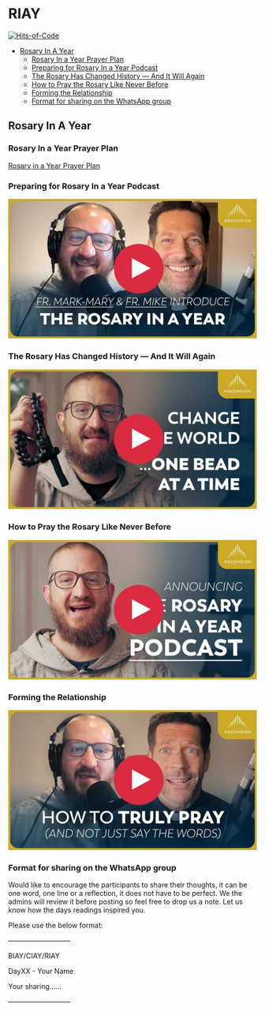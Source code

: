 # RIAY

[![Hits-of-Code](https://hitsofcode.com/github/linusjf/RIAY?branch=main)](https://hitsofcode.com/github/linusjf/RIAY/view?branch=main)

<!-- toc -->

- [Rosary In A Year](#rosary-in-a-year)
  - [Rosary In a Year Prayer Plan](#rosary-in-a-year-prayer-plan)
  - [Preparing for Rosary In a Year Podcast](#preparing-for-rosary-in-a-year-podcast)
  - [The Rosary Has Changed History — And It Will Again](#the-rosary-has-changed-history--and-it-will-again)
  - [How to Pray the Rosary Like Never Before](#how-to-pray-the-rosary-like-never-before)
  - [Forming the Relationship](#forming-the-relationship)
  - [Format for sharing on the WhatsApp group](#format-for-sharing-on-the-whatsapp-group)

<!-- tocstop -->

## Rosary In A Year

### Rosary In a Year Prayer Plan

[Rosary in a Year Prayer Plan](https://raw.githubusercontent.com/linusjf/RIAY/main/Rosary_in_a_Year_Prayer_Plan.pdf)

### Preparing for Rosary In a Year Podcast

[![Preparing for Rosary in a Year Podcast w/ Fr. Mark-Mary (+ Special Guest Fr. Mike Schmitz!)](https://raw.githubusercontent.com/linusjf/RIAY/main/Podcast.jpg)](https://youtu.be/kTKyflR2H-Q "Preparing for Rosary in a Year Podcast w/ Fr. Mark-Mary (+ Special Guest Fr. Mike Schmitz!)")

### The Rosary Has Changed History — And It Will Again

[![The Rosary Has Changed History — And It Will Again](https://raw.githubusercontent.com/linusjf/RIAY/main/History.jpg)](https://youtu.be/exy8-Ffbls4 "The Rosary Has Changed History — And It Will Again")

### How to Pray the Rosary Like Never Before

[![How to Pray the Rosary Like Never Before (+ NEW Podcast)](https://raw.githubusercontent.com/linusjf/RIAY/main/HowToPray.jpg)](https://youtu.be/JjWRqYt1ljQ "How to Pray the Rosary Like Never Before (+ NEW Podcast)")

### Forming the Relationship

[![Forming The Relationship - Intro to Phase 1 of the Rosary in a Year Podcast](https://raw.githubusercontent.com/linusjf/RIAY/main/forming.jpg)](https://youtu.be/785cmjJBqvI "Forming The Relationship - Intro to Phase 1 of the Rosary in a Year Podcast")

### Format for sharing on the WhatsApp group

Would like to encourage the participants to share their thoughts, it can be one word, one line or a reflection, it does not have to be perfect. We the admins will review it before posting so feel free to drop us a note. Let us know how the days readings inspired you. 

Please use the below format:

—————————

BIAY/CIAY/RIAY

DayXX - Your Name

Your sharing……

—————————
